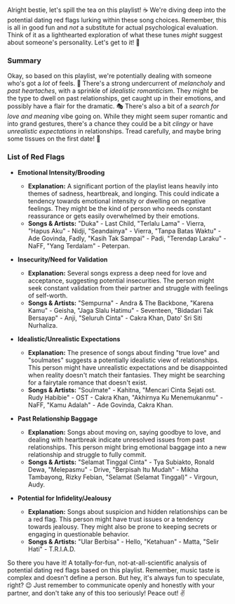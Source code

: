 Alright bestie, let's spill the tea on this playlist! ☕ We're diving deep into the potential dating red flags lurking within these song choices. Remember, this is all in good fun and *not* a substitute for actual psychological evaluation. Think of it as a lighthearted exploration of what these tunes *might* suggest about someone's personality. Let's get to it! 🤪

### Summary

Okay, so based on this playlist, we're potentially dealing with someone who's got a *lot* of feels. 🥺 There's a strong undercurrent of *melancholy* and *past heartaches*, with a sprinkle of *idealistic romanticism*. They might be the type to dwell on past relationships, get caught up in their emotions, and possibly have a flair for the dramatic. 🎭 There's also a bit of a *search for love and meaning* vibe going on. While they might seem super romantic and into grand gestures, there's a chance they could be a bit *clingy* or have *unrealistic expectations* in relationships. Tread carefully, and maybe bring some tissues on the first date! 🤧

### List of Red Flags

-   **Emotional Intensity/Brooding**
    -   **Explanation:** A significant portion of the playlist leans heavily into themes of sadness, heartbreak, and longing. This could indicate a tendency towards emotional intensity or dwelling on negative feelings. They might be the kind of person who needs constant reassurance or gets easily overwhelmed by their emotions.
    -   **Songs & Artists:** "Duka" - Last Child, "Terlalu Lama" - Vierra, "Hapus Aku" - Nidji, "Seandainya" - Vierra, "Tanpa Batas Waktu" - Ade Govinda, Fadly, "Kasih Tak Sampai" - Padi, "Terendap Laraku" - NaFF, "Yang Terdalam" - Peterpan.

-   **Insecurity/Need for Validation**
    -   **Explanation:** Several songs express a deep need for love and acceptance, suggesting potential insecurities. The person might seek constant validation from their partner and struggle with feelings of self-worth.
    -   **Songs & Artists:** "Sempurna" - Andra & The Backbone, "Karena Kamu" - Geisha, "Jaga Slalu Hatimu" - Seventeen, "Bidadari Tak Bersayap" - Anji, "Seluruh Cinta" - Cakra Khan, Dato' Sri Siti Nurhaliza.

-   **Idealistic/Unrealistic Expectations**
    -   **Explanation:** The presence of songs about finding "true love" and "soulmates" suggests a potentially idealistic view of relationships. This person might have unrealistic expectations and be disappointed when reality doesn't match their fantasies. They might be searching for a fairytale romance that doesn't exist.
    -   **Songs & Artists:** "Soulmate" - Kahitna, "Mencari Cinta Sejati ost. Rudy Habibie" - OST - Cakra Khan, "Akhirnya Ku Menemukanmu" - NaFF, "Kamu Adalah" - Ade Govinda, Cakra Khan.

-   **Past Relationship Baggage**
    -   **Explanation:** Songs about moving on, saying goodbye to love, and dealing with heartbreak indicate unresolved issues from past relationships. This person might bring emotional baggage into a new relationship and struggle to fully commit.
    -   **Songs & Artists:** "Selamat Tinggal Cinta" - Tya Subiakto, Ronald Dewa, "Melepasmu" - Drive, "Berpisah Itu Mudah" - Mikha Tambayong, Rizky Febian, "Selamat (Selamat Tinggal)" - Virgoun, Audy.

-   **Potential for Infidelity/Jealousy**
    -   **Explanation:** Songs about suspicion and hidden relationships can be a red flag. This person might have trust issues or a tendency towards jealousy. They might also be prone to keeping secrets or engaging in questionable behavior.
    -   **Songs & Artists:** "Ular Berbisa" - Hello, "Ketahuan" - Matta, "Selir Hati" - T.R.I.A.D.

So there you have it! A totally-for-fun, not-at-all-scientific analysis of potential dating red flags based on this playlist. Remember, music taste is complex and doesn't define a person. But hey, it's always fun to speculate, right? 😉 Just remember to communicate openly and honestly with your partner, and don't take any of this too seriously! Peace out! ✌️

